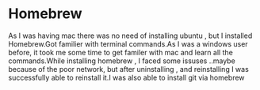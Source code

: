 # Homebrew

As I was having mac there was no need of installing ubuntu , but I installed Homebrew.Got familier with terminal commands.As I was a windows user before, it took me some time to get familer with mac and learn all the commands.While installing homebrew , I faced some  issuses ..maybe because of the poor network, but after uninstalling , and  reinstalling
I was successfully  able to reinstall it.I was also able to install git via homebrew
